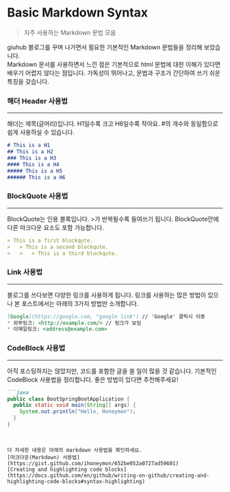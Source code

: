 # Basic Markdown Syntax

>자주 사용하는 Markdown 문법 모음

giuhub 블로그를 꾸며 나가면서 필요한 기본적인 Markdown 문법들을 정리해 보았습니다.    
Markdown 문서를 사용하면서 느낀 점은 기본적으로 html 문법에 대한 이해가 있다면 배우기 어렵지 않다는 점입니다.
가독성이 뛰어나고, 문법과 구조가 간단하여 쓰기 쉬운 특징을 갖습니다.


### 해더 Header 사용법
<hr/>
해더는 제목(글머리)입니다. H1일수록 크고 H6일수록 작아요. #의 개수와 동일함으로 쉽게 사용하실 수 있습니다.

```markdown
# This is a H1
## This is a H2
### This is a H3
#### This is a H4
##### This is a H5
###### This is a H6
```

### BlockQuote 사용법
<hr/>
BlockQuote는 인용 블록입니다. >가 반복될수록 들여쓰기 됩니다. BlockQuote안에 다른 마크다운 요소도 포함 가능합니다.


```markdown
> This is a first blockqute.
>	> This is a second blockqute.
>	>	> This is a third blockqute.

```

### Link 사용법
<hr/>
블로그를 쓰다보면 다양한 링크를 사용하게 됩니다. 링크를 사용하는 많은 방법이 있으나 본 포스트에서는 아래의 3가지 방법만 소개합니다.


```markdown
[Google](https://google.com, "google link") // 'Google' 클릭시 이동
* 외부링크: <http://example.com/> // 링크가 보임
* 이메일링크: <address@example.com>
```

### CodeBlock 사용법
<hr/>
아직 포스팅하지는 않았지만, 코드를 포함한 글을 쓸 일이 많을 것 같습니다. 기본적인 CodeBlock 사용법을 정리합니다. 좋은 방법이 있다면 추천해주세요!


```markdown
```java
public class BootSpringBootApplication {
  public static void main(String[] args) {
    System.out.println("Hello, Honeymon");
  }
}
```
```


더 자세한 내용은 아래의 markdown 사용법을 확인하세요.
[마크다운(Markdown) 사용법](https://gist.github.com/ihoneymon/652be052a0727ad59601)
[Creating and highlighting code blocks](https://docs.github.com/en/github/writing-on-github/creating-and-highlighting-code-blocks#syntax-highlighting)
